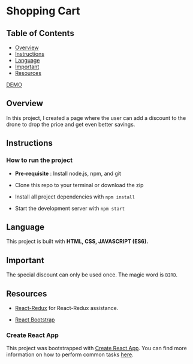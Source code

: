 # Shopping Cart

## Table of Contents

* [Overview](#Overview)
* [Instructions](#Instructions)
* [Language](#Language)
* [Important](#Important)
* [Resources](#Resources)

[DEMO](https://fierce-brook-61516.herokuapp.com/)

## Overview
In this project, I created a page where the user can add a discount to the drone to drop the price and get even better savings.

## Instructions

### How to run the project

* **Pre-requisite** : Install node.js, npm, and git

* Clone this repo to your terminal or download the zip

* Install all project dependencies with `npm install`

* Start the development server with `npm start`

## Language

This project is built with **HTML, CSS, JAVASCRIPT (ES6).**

## Important

The special discount can only be used once. The magic word is `BIRD`.

## Resources

* [React-Redux](https://react-redux.js.org/) for React-Redux assistance.

* [React Bootstrap](https://react-bootstrap.github.io/)

### Create React App

This project was bootstrapped with [Create React App](https://github.com/facebookincubator/create-react-app). You can find more information on how to perform common tasks [here](https://github.com/facebookincubator/create-react-app/blob/master/packages/react-scripts/template/README.md).

